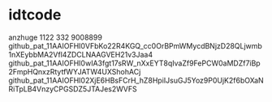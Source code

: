 # idtcode
anzhuge
1122
332
9008899
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
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
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